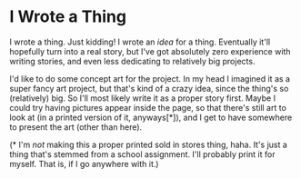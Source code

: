 # I Wrote a Thing

I wrote a thing. Just kidding! I wrote an *idea* for a thing. Eventually it'll
hopefully turn into a real story, but I've got absolutely zero experience with
writing stories, and even less dedicating to relatively big projects.

I'd like to do some concept art for the project. In my head I imagined it as a
super fancy art project, but that's kind of a crazy idea, since the thing's so
(relatively) big. So I'll most likely write it as a proper story first. Maybe I
could try having pictures appear inside the page, so that there's still art to
look at (in a printed version of it, anyways[\*]), and I get to have somewhere
to present the art (other than here).

(\* I'm *not* making this a proper printed sold in stores thing, haha. It's
just a thing that's stemmed from a school assignment. I'll probably print it
for myself. That is, if I go anywhere with it.)